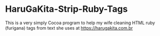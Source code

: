 # HaruGaKita-Strip-Ruby-Tags
This is a very simply Cocoa program to help my wife cleaning HTML ruby (furigana) tags from text she uses at https://harugakita.com.br
